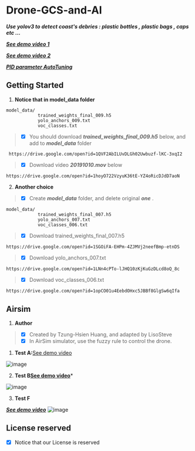 # Drone-GCS-and-AI
***Use yolov3 to detect coast's debries : plastic bottles , plastic bags , caps etc ...***

***[See demo video 1](https://drive.google.com/open?id=1H6hfDKPacrxpqa3XGIi3flVTbuDY8Ano)***

***[See demo video 2](https://drive.google.com/open?id=1Lma_kVY98y7Zlkeo5f46-ZTPgNvyxGDc)***

***[PID parameter AutoTuning](https://drive.google.com/open?id=12vV1WJXvEIu-ZyxeH2k5318cdNbjx9j2)***


## Getting Started

1. **Notice that in model_data folder**

```
model_data/
            trained_weights_final_009.h5
            yolo_anchors_009.txt
            voc_classes.txt 
```

> - [x] You should download ***trained_weights_final_009.h5*** below, and add to ***model_data*** folder
```
 https://drive.google.com/open?id=1QVF2AbILUvDLGh02Uwbuzf-lKC-3xqI2
```
 
> - [x] Download video ***20191010.mov*** below
```bush
https://drive.google.com/open?id=1hoyO722VzyuK36tE-YZ4oRicDJdD7aoN
```
 
 
2. **Another choice**
 
> - [x] Create ***model_data*** folder, and delete original ***one*** .

```
model_data/
            trained_weights_final_007.h5
            yolo_anchors_007.txt
            voc_classes_006.txt
```

> - [x] Download trained_weights_final_007.h5
```
https://drive.google.com/open?id=1SGOiFA-EHPm-4ZJMVj2neefBmp-etnDS
```
> - [x] Download yolo_anchors_007.txt
```
https://drive.google.com/open?id=1LNn4cPTo-lJHQ10zKjKuGzDLcd8oQ_8c
```
> - [x] Download voc_classes_006.txt
```
https://drive.google.com/open?id=1opCO01u4EebdOHxc5JBBf8GlgSw6qIfa
```


## Airsim
1. **Author**

> - [x] Created by Tzung-Hsien Huang, and adapted by LisoSteve
> - [x] In AirSim simulator, use the fuzzy rule to control the drone.

1. **Test A:**[See demo video](https://drive.google.com/open?id=1oGbn28wQA_o-EyqqzDqoxLLuQZKde3WK)

![image](https://github.com/LiaoSteve/Drone-GCS-and-AI/blob/django_app/airsim/ForAirSim/Data_gif_A.gif)

2. **Test B[See demo video](https://drive.google.com/open?id=1G7rWvAg8GuQ7e9GqmgrFNUia2IaKj6rS)***

![image](https://github.com/LiaoSteve/Drone-GCS-and-AI/blob/django_app/airsim/ForAirSim/Data_gif_B.gif)

3. **Test F**

***[See demo video](https://drive.google.com/open?id=1KNb6ggzH0gUVQc07_ZdVgUQq8zr_T9sn)***
![image](https://github.com/LiaoSteve/Drone-GCS-and-AI/blob/django_app/airsim/ForAirSim/Data_gif_F.gif)

## License reserved

- [x] Notice that our License is reserved
















